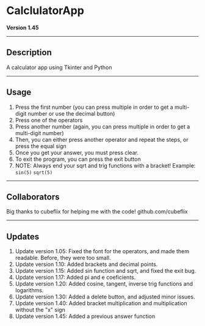 # CalclulatorApp
**Version 1.45**

---

## Description
A calculator app using Tkinter and Python

---

## Usage 
1. Press the first number (you can press multiple in order to get a multi-digit number or use the decimal button)
2. Press one of the operators
3. Press another number (again, you can press multiple in order to get a multi-digit number)
4. Then, you can either press another operator and repeat the steps, or press the equal sign
5. Once you get your answer, you must press clear.
6. To exit the program, you can press the exit button
7. NOTE: Always end your sqrt and trig functions with a bracket! Example: ```sin(5)``` ```sqrt(5)```

---

## Collaborators
Big thanks to cubeflix for helping me with the code!
github.com/cubeflix

---

## Updates
1. Update version 1.05: Fixed the font for the operators, and made them readable. Before, they were too small.
2. Update version 1.10: Added brackets and decimal points. 
3. Update version 1.15: Added sin function and sqrt, and fixed the exit bug.
4. Update version 1.17: Added pi and e coeficients.
5. Update version 1.20: Added cosine, tangent, inverse trig functions and logarithms.
6. Update version 1.30: Added a delete button, and adjusted minor issues.
7. Update version 1.40: Added bracket multiplication and multiplication without the "x" sign
6. Update version 1.45: Added a previous answer function
